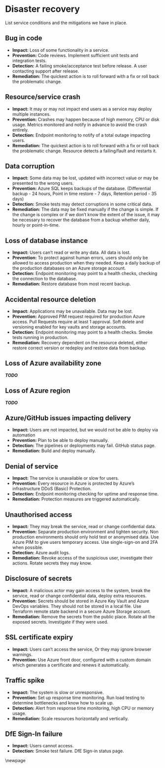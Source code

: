 # Disaster recovery

List service conditions and the mitigations we have in place.

## Bug in code

- **Impact:** Loss of some functionality in a service.
- **Prevention:** Code reviews. Implement sufficient unit tests and integration tests.
- **Detection:** A failing smoke/acceptance test before release. A user contacting support after release.
- **Remediation:** The quickest action is to roll forward with a fix or roll back the problematic change.

## Resource/service crash

- **Impact:** It may or may not impact end users as a service may deploy multiple instances.
- **Prevention:** Crashes may happen because of high memory, CPU or disk usage. Metrics monitored and notify in advance to avoid the crash entirely.
- **Detection:** Endpoint monitoring to notify of a total outage impacting users. 
- **Remediation:** The quickest action is to roll forward with a fix or roll back the problematic change. Resource detects a failing/fault and restarts it.

## Data corruption

- **Impact:** Some data may be lost, updated with incorrect value or may be presented to the wrong users.
- **Prevention:** Azure SQL keeps backups of the database. (Differential backup - 24 hours,  Point in time restore - 7 days,  Retention period - 35 days)
- **Detection:** Smoke tests may detect corruptions in some critical data.
- **Remediation:** The data may be fixed manually if the change is simple. If the change is complex or if we don’t know the extent of the issue, it may be necessary to recover the database from a backup whether daily, hourly or point-in-time.

## Loss of database instance

- **Impact:** Users can’t read or write any data. All data is lost.
- **Prevention:** To protect against human errors, users should only be allowed to access production when they needed. Keep a daily backup of the production databases on an Azure storage account.
- **Detection:** Endpoint monitoring may point to a health checks, checking the connection to the database.
- **Remediation:** Restore database from most recent backup.

## Accidental resource deletion

- **Impact:** Applications may be unavailable. Data may be lost.
- **Prevention:** Approved PIM request required for production Azure access. Pull Requests require at least 1 approval. Soft delete and versioning enabled for key vaults and storage accounts.
- **Detection:** Endpoint monitoring may point to a health checks. Smoke tests running in production.
- **Remediation:** Recovery dependent on the resource deleted, either restore correct version or redeploy and restore data from backup.

## Loss of Azure availability zone

_**TODO**_

## Loss of Azure region

_**TODO**_

## Azure/GitHub issues impacting delivery

- **Impact:** Users are not impacted, but we would not be able to deploy via automation
- **Prevention:**	Plan to be able to deploy manually.
- **Detection:** The pipelines or deployments may fail. GitHub status page.
- **Remediation:** Build and deploy manually.

## Denial of service

- **Impact:** The service is unavailable or slow for users.
- **Prevention:** Every resource in Azure is protected by Azure’s infrastructure DDoS (Basic) Protection.
- **Detection:** Endpoint monitoring checking for uptime and response time.
- **Remediation:** Protection measures are triggered automatically.

## Unauthorised access

- **Impact:** They may break the service, read or change confidential data.
- **Prevention:** Separate production environment and tighten security. Non production environments should only hold test or anonymised data. Use Azure PIM to give users temporary access. Use single-sign-on and 2FA when possible.
- **Detection:** Azure audit logs.
- **Remediation:** Revoke access of the suspicious user, investigate their actions. Rotate secrets they may know.

## Disclosure of secrets

- **Impact:** A malicious actor may gain access to the system, break the service, read or change confidential data, deploy extra resources.
- **Prevention:**	Secrets should be stored in Azure Key Vault and Azure DevOps variables. They should not be stored in a local file. Use Terraform remote state backend in a secure Azure Storage account.
- **Remediation:**	Remove the secrets from the public place. Rotate all the exposed secrets. Investigate if they were used.

## SSL certificate expiry

- **Impact:**	Users can’t access the service, Or they may ignore browser warnings.
- **Prevention:**	 Use Azure front door, configured with a custom domain which generates a certificate and renews it automatically.

## Traffic spike

- **Impact:**	The system is slow or unresponsive.
- **Prevention:**	Set up response time monitoring. Run load testing to determine bottlenecks and know how to scale up.
- **Detection:** Alert from response time monitoring, high CPU or memory usage.
- **Remediation:** Scale resources horizontally and vertically.

## DfE Sign-In failure

- **Impact:** Users cannot access.
- **Detection:** Smoke test failure. DfE Sign-in status page.

<!-- Leave the rest of this page blank -->
\newpage